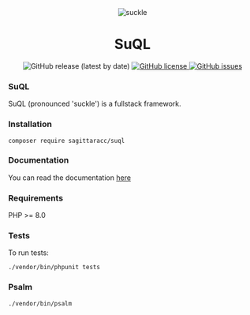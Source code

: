 <div align="center">
  <img src="https://i.postimg.cc/xTyCDwTp/4082150-200.png" alt="suckle" border="0">
</div>
<h1 align="center">SuQL</h1>
<div align="center">
  <img src="https://img.shields.io/github/v/release/sagittaracc/suql" alt="GitHub release (latest by date)"/>
  <a href="https://github.com/sagittaracc/suql/blob/master/LICENSE">
    <img src="https://img.shields.io/github/license/sagittaracc/suql" alt="GitHub license"/>
  </a>
  <a href="https://github.com/sagittaracc/suql/issues">
    <img src="https://img.shields.io/github/issues/sagittaracc/suql" alt="GitHub issues"/>
  </a>
</div>

### SuQL
SuQL (pronounced 'suckle') is a fullstack framework.

### Installation
`composer require sagittaracc/suql`

### Documentation
You can read the documentation [here](https://github.com/sagittaracc/suql/blob/master/docs/index.md)

### Requirements
PHP >= 8.0

### Tests
To run tests:

`./vendor/bin/phpunit tests`

### Psalm
`./vendor/bin/psalm`
